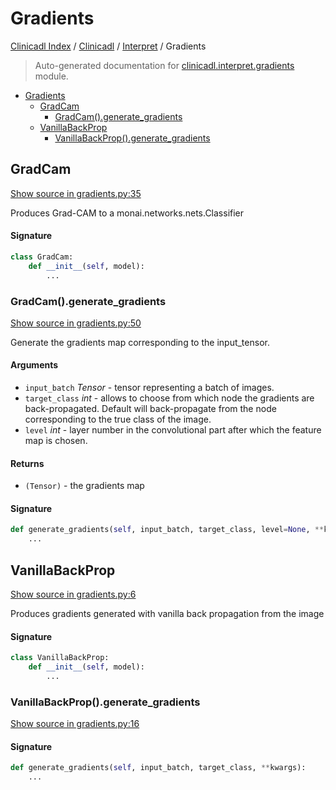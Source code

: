 # Gradients

[Clinicadl Index](../../README.md#clinicadl-index) /
[Clinicadl](../index.md#clinicadl) /
[Interpret](./index.md#interpret) /
Gradients

> Auto-generated documentation for [clinicadl.interpret.gradients](../../../clinicadl/interpret/gradients.py) module.

- [Gradients](#gradients)
  - [GradCam](#gradcam)
    - [GradCam().generate_gradients](#gradcam()generate_gradients)
  - [VanillaBackProp](#vanillabackprop)
    - [VanillaBackProp().generate_gradients](#vanillabackprop()generate_gradients)

## GradCam

[Show source in gradients.py:35](../../../clinicadl/interpret/gradients.py#L35)

Produces Grad-CAM to a monai.networks.nets.Classifier

#### Signature

```python
class GradCam:
    def __init__(self, model):
        ...
```

### GradCam().generate_gradients

[Show source in gradients.py:50](../../../clinicadl/interpret/gradients.py#L50)

Generate the gradients map corresponding to the input_tensor.

#### Arguments

- `input_batch` *Tensor* - tensor representing a batch of images.
- `target_class` *int* - allows to choose from which node the gradients are back-propagated.
    Default will back-propagate from the node corresponding to the true class of the image.
- `level` *int* - layer number in the convolutional part after which the feature map is chosen.

#### Returns

- `(Tensor)` - the gradients map

#### Signature

```python
def generate_gradients(self, input_batch, target_class, level=None, **kwargs):
    ...
```



## VanillaBackProp

[Show source in gradients.py:6](../../../clinicadl/interpret/gradients.py#L6)

Produces gradients generated with vanilla back propagation from the image

#### Signature

```python
class VanillaBackProp:
    def __init__(self, model):
        ...
```

### VanillaBackProp().generate_gradients

[Show source in gradients.py:16](../../../clinicadl/interpret/gradients.py#L16)

#### Signature

```python
def generate_gradients(self, input_batch, target_class, **kwargs):
    ...
```